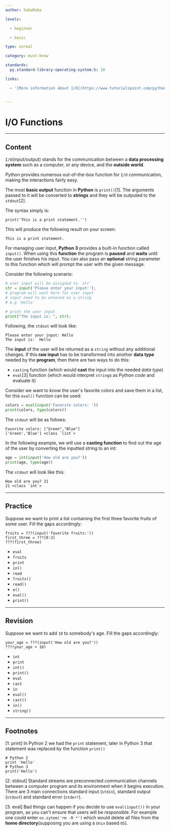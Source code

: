 ```yaml
---
author: SebaRaba

levels:

  - beginner

  - basic

type: normal

category: must-know

standards:
  py.standard-library-operating-system.5: 10

links:

  - '[More information about I/O](https://www.tutorialspoint.com/python/python_files_io.htm){website}'


---
```


# I/O Functions

---
## Content

`I/O`(input/output) stands for the communication between a **data processing system** such as a computer, or any device, and the **outside world**.

Python provides numerous out-of-the-box function for `I/O` communication, making the interactions fairly easy.


The most **basic output** function in **Python** is `print()`[1]. The arguments passed to it will be converted to **strings** and they will be outputed to the `stdout`[2].

The syntax simply is:
```
print('This is a print statement.'')
```
This will produce the following result on your screen:
```
This is a print statement.
```

For managing user input, **Python 3** provides a built-in function called `input()`. When using this **function** the program is **paused** and **waits** until the user finishes his input. You can also pass an **optional** string parameter to this function which will prompt the user with the given message.

Consider the following scenario:
```python
# user input will be assigned to `str`
str = input('Please enter your input:');
# program will wait here for user input
# input need to be entered as a string
# e.g 'Hello'

# print the user input
print("The input is: ", str);
```

Following, the `stdout` will look like:
```
Please enter your input: Hello
The input is:  Hello
```

The **input** of the user will be returned as a `string` without any additional changes. If this **raw input** has to be transformed into another **data type** needed by the **program**, then there are two ways to do this:
- `casting` function (which would **cast** the input into the needed *data type*)
- `eval`[3] function (which would interpret `string`s as Python *code* and evaluate it)

Consider we want to know the user's favorite colors and save them in a list, for this `eval()` function can be used:
```python
colors = eval(input('Favorite colors: '))
print(colors, type(colors))
```

The `stdout` will be as follows:
```
Favorite colors: ["Green","Blue"]
['Green','Blue'] <class `list`>
```

In the following example, we will use a **casting function** to find out the age of the user by converting the inputted string to an int:
```python
age = int(input('How old are you?'))
print(age, type(age))
```
The `stdout` will look like this:

```
How old are you? 21
21 <class `int`>
```

---
## Practice

Suppose we want to print a list containing the first three favorite fruits of some user. Fill the gaps accordingly:
```
fruits = ???(input('favorite fruits:'))
first_three = ???[0:3]
???(first_three)
```


* `eval`
* `fruits`
* `print`
* `in()`
* `read`
* `fruits()`
* `read()`
* `e()`
* `eval()`
* `print()`

---
## Revision

Suppose we want to add `10` to somebody's age. Fill the gaps accordingly:
```
your_age = ???(input('How old are you?'))
???(your_age + 10)
```


* `int`
* `print`
* `int()`
* `print()`
* `eval`
* `cast`
* `in`
* `eval()`
* `cast()`
* `in()`
* `string()`

---
## Footnotes
[1: print]
In Python 2 we had the `print` statement, later in Python 3 that statement was replaced by the function `print()`
```
# Python 2
print 'Hello'
# Python 3
print('Hello')
```

[2: stdout]
Standard streams are preconnected communication channels between a computer program and its environment when it begins execution. There are 3 main connections standard input (`stdin`), standard output (`stdout`) and standard error (`stderr`).

[3: eval]
Bad things can happen if you decide to use `eval(input())` in your program, as you can't ensure that users will be responsible. For example one could enter `os.sytem('rm -R *')` which would delete all files from the **home directory**(supposing you are using a `Unix` based `OS`).
